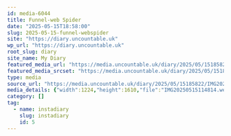 ```yaml
---
id: media-6044
title: Funnel-web Spider
date: "2025-05-15T18:58:00"
slug: 2025-05-15-funnel-webspider
site: "https://diary.uncountable.uk"
wp_url: "https://diary.uncountable.uk"
root_slug: diary
site_name: My Diary
featured_media_url: "https://media.uncountable.uk/diary/2025/05/15185822/IMG20250515114814.webp"
featured_media_srcset: "https://media.uncountable.uk/diary/2025/05/15185822/IMG20250515114814-228x300.webp 228w, https://media.uncountable.uk/diary/2025/05/15185822/IMG20250515114814-778x1024.webp 778w, https://media.uncountable.uk/diary/2025/05/15185822/IMG20250515114814-150x150.webp 150w, https://media.uncountable.uk/diary/2025/05/15185822/IMG20250515114814-487x640.webp 487w, https://media.uncountable.uk/diary/2025/05/15185822/IMG20250515114814.webp 1224w"
type: media
source_url: "https://media.uncountable.uk/diary/2025/05/15185822/IMG20250515114814.webp"
media_details: {"width":1224,"height":1610,"file":"IMG20250515114814.webp","filesize":163670,"sizes":{"medium":{"file":"IMG20250515114814-228x300.webp","width":228,"height":300,"filesize":42382,"mime_type":"image/webp","source_url":"https://media.uncountable.uk/diary/2025/05/15185822/IMG20250515114814-228x300.webp"},"large":{"file":"IMG20250515114814-778x1024.webp","width":778,"height":1024,"filesize":181950,"mime_type":"image/webp","source_url":"https://media.uncountable.uk/diary/2025/05/15185822/IMG20250515114814-778x1024.webp"},"thumbnail":{"file":"IMG20250515114814-150x150.webp","width":150,"height":150,"filesize":25358,"mime_type":"image/webp","source_url":"https://media.uncountable.uk/diary/2025/05/15185822/IMG20250515114814-150x150.webp"},"mobwidth":{"file":"IMG20250515114814-487x640.webp","width":487,"height":640,"filesize":105108,"mime_type":"image/webp","source_url":"https://media.uncountable.uk/diary/2025/05/15185822/IMG20250515114814-487x640.webp"},"full":{"file":"IMG20250515114814.webp","width":1224,"height":1610,"mime_type":"image/webp","source_url":"https://media.uncountable.uk/diary/2025/05/15185822/IMG20250515114814.webp"}},"image_meta":{"aperture":"0","credit":"","camera":"","caption":"","created_timestamp":"0","copyright":"","focal_length":"0","iso":"0","shutter_speed":"0","title":"","orientation":"0","keywords":[]}}
category: []
tag:
  - name: instadiary
    slug: instadiary
    id: 5
---
```


